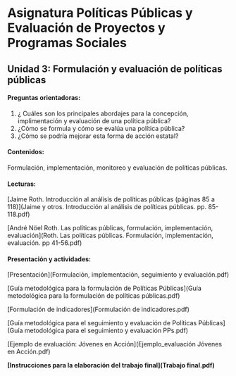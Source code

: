 # Asignatura Políticas Públicas y Evaluación de Proyectos y Programas Sociales

## Unidad 3:  Formulación y evaluación de políticas públicas    

#### Preguntas orientadoras:

1. ¿ Cuáles son los principales abordajes para la concepción, implimentación y evaluación de una política pública?
2. ¿Cómo se formula y cómo se evalúa una política pública?
3. ¿Cómo se podría mejorar esta forma de acción estatal?

#### Contenidos:

Formulación, implementación, monitoreo y evaluación de políticas públicas.

#### Lecturas: 

[Jaime Roth. Introducción al análisis de políticas públicas (páginas 85 a 118)](Jaime y otros. Introducción al análisis de políticas públicas. pp. 85-118.pdf)

[André Nöel Roth. Las políticas públicas, formulación, implementación, evaluación](Roth. Las políticas públicas. Formulación, implementación, evaluación. pp 41-56.pdf)

#### Presentación y actividades:

[Presentación](Formulación, implementación, seguimiento y evaluación.pdf)

[Guía metodológica para la formulación de Políticas Públicas](Guía metodológica para la formulación de políticas públicas.pdf)

[Formulación de indicadores](Formulación de indicadores.pdf)

[Guía metodológica para el seguimiento y evaluación de Políticas Públicas](Guía metodológica para el seguimiento y evaluación PPs.pdf)

[Ejemplo de evaluación: Jóvenes en Acción](Ejemplo_evaluación Jóvenes en Acción.pdf)



**[Instrucciones para la elaboración del trabajo final](Trabajo final.pdf)**















